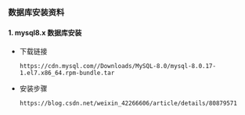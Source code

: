 ### 数据库安装资料

#### 1. mysql8.x 数据库安装

- 下载链接
    ```
    https://cdn.mysql.com//Downloads/MySQL-8.0/mysql-8.0.17-1.el7.x86_64.rpm-bundle.tar
    ```
- 安装步骤
    ```
    https://blog.csdn.net/weixin_42266606/article/details/80879571
    ```
